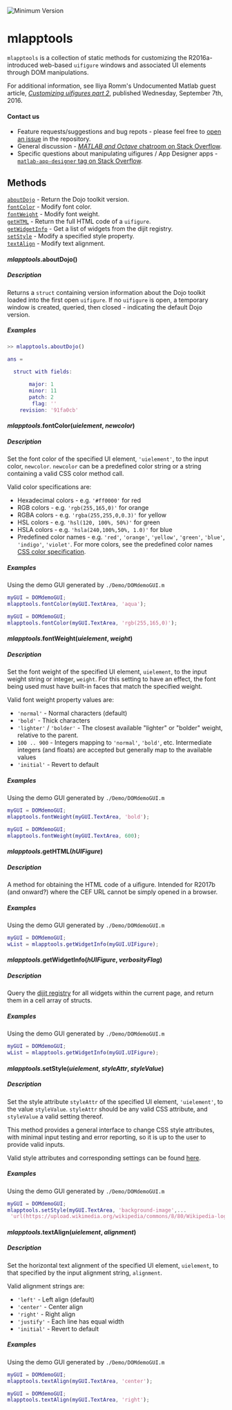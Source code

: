 ![Minimum Version](https://img.shields.io/badge/Requires-R2016a%20%28v9.0%29%20or%20newer-orange.svg)

# mlapptools
`mlapptools` is a collection of static methods for customizing the R2016a-introduced web-based `uifigure` windows and 
associated UI elements through DOM manipulations. 

For additional information, see Iliya Romm's Undocumented Matlab guest article, 
[*Customizing uifigures part 2*](http://undocumentedmatlab.com/blog/customizing-uifigures-part-2), 
published Wednesday, September 7th, 2016.

#### Contact us
- Feature requests/suggestions and bug repots - please feel free to 
[open an issue](https://github.com/StackOverflowMATLABchat/mlapptools/issues) in the repository.
- General discussion - [_MATLAB and Octave_ chatroom on Stack Overflow](https://chat.stackoverflow.com/rooms/81987/).
- Specific questions about manipulating uifigures / App Designer apps - 
[`matlab-app-designer` tag on Stack Overflow](https://stackoverflow.com/questions/tagged/matlab-app-designer).
 
## Methods
[`aboutDojo`](#aboutDojo) - Return the Dojo toolkit version.  
[`fontColor`](#fontColor) - Modify font color.  
[`fontWeight`](#fontWeight) - Modify font weight.  
[`getHTML`](#getHTML) - Return the full HTML code of a `uifigure`.  
[`getWidgetInfo`](#getWidgetInfo) - Get a list of widgets from the dijit registry.  
[`setStyle`](#setStyle) - Modify a specified style property.  
[`textAlign`](#textAlign) - Modify text alignment.  

<a name="aboutDojo"></a>
#### *mlapptools*.**aboutDojo**()
##### Description
Returns a `struct` containing version information about the Dojo toolkit loaded into the first open `uifigure`.
If no `uifigure` is open, a temporary window is created, queried, then closed - indicating the default Dojo version.

##### Examples

```matlab
>> mlapptools.aboutDojo()

ans = 

  struct with fields:

       major: 1
       minor: 11
       patch: 2
        flag: ''
    revision: '91fa0cb'
```

<a name="fontColor"></a>
#### *mlapptools*.**fontColor**(*uielement*, *newcolor*)
##### Description
Set the font color of the specified UI element, `'uielement'`, to the input color, `newcolor`. `newcolor` can be a 
predefined color string or a string containing a valid CSS color method call.

Valid color specifications are:
  * Hexadecimal colors - e.g. `'#ff0000'` for red
  * RGB colors - e.g. `'rgb(255,165,0)'` for orange
  * RGBA colors - e.g. `'rgba(255,255,0,0.3)'` for yellow
  * HSL colors - e.g. `'hsl(120, 100%, 50%)'` for green
  * HSLA colors - e.g. `'hsla(240,100%,50%, 1.0)'` for blue
  * Predefined color names - e.g. `'red'`, `'orange'`, `'yellow'`, `'green'`, `'blue'`, `'indigo'`, `'violet'`. 
  For more colors, see the predefined color names [CSS color specification](https://www.w3.org/TR/css3-color/).

##### Examples
Using the demo GUI generated by `./Demo/DOMdemoGUI.m`

```MATLAB
myGUI = DOMdemoGUI;
mlapptools.fontColor(myGUI.TextArea, 'aqua');
```

```MATLAB
myGUI = DOMdemoGUI;
mlapptools.fontColor(myGUI.TextArea, 'rgb(255,165,0)');
```


<a name="fontWeight"></a>
#### *mlapptools*.**fontWeight**(*uielement*, *weight*)
##### Description
Set the font weight of the specified UI element, `uielement`, to the input weight string or integer, `weight`.
For this setting to have an effect, the font being used must have built-in faces that match the specified weight.

Valid font weight property values are:
  * `'normal'` - Normal characters (default)
  * `'bold'` - Thick characters
  * `'lighter'` / `'bolder'` - The closest available "lighter" or "bolder" weight, relative to the parent.
  * `100 .. 900` - Integers mapping to `'normal'`, `'bold'`, etc. 
  Intermediate integers (and floats) are accepted but generally map to the available values
  * `'initial'` - Revert to default

##### Examples
Using the demo GUI generated by `./Demo/DOMdemoGUI.m`

```MATLAB
myGUI = DOMdemoGUI;
mlapptools.fontWeight(myGUI.TextArea, 'bold');
```

```MATLAB
myGUI = DOMdemoGUI;
mlapptools.fontWeight(myGUI.TextArea, 600);
```


<a name="getHTML"></a>
#### *mlapptools*.**getHTML**(*hUIFigure*)
##### Description
A method for obtaining the HTML code of a uifigure. Intended for R2017b (and onward?) where the CEF URL cannot be 
simply opened in a browser.

##### Examples
Using the demo GUI generated by `./Demo/DOMdemoGUI.m`
```MATLAB
myGUI = DOMdemoGUI;
wList = mlapptools.getWidgetInfo(myGUI.UIFigure);
```

<a name="getWidgetInfo"></a>
#### *mlapptools*.**getWidgetInfo**(*hUIFigure*, *verbosityFlag*)
##### Description
Query the [dijit registry](https://dojotoolkit.org/reference-guide/dijit/registry.html#dijit-registry) for all widgets 
within the current page, and return them in a cell array of structs.

##### Examples
Using the demo GUI generated by `./Demo/DOMdemoGUI.m`
```MATLAB
myGUI = DOMdemoGUI;
wList = mlapptools.getWidgetInfo(myGUI.UIFigure);
```

<a name="setStyle"></a>
#### *mlapptools*.**setStyle**(*uielement*, *styleAttr*, *styleValue*)
##### Description
Set the style attribute `styleAttr` of the specified UI element, `'uielement'`, to the value `styleValue`. `styleAttr` 
should be any valid CSS attribute, and `styleValue` a valid setting thereof. 

This method provides a general interface to change CSS style attributes, with minimal input testing and error reporting, 
so it is up to the user to provide valid inputs.

Valid style attributes and corresponding settings can be found [here](https://www.w3schools.com/cssref/).

##### Examples
Using the demo GUI generated by `./Demo/DOMdemoGUI.m`
```MATLAB
myGUI = DOMdemoGUI;
mlapptools.setStyle(myGUI.TextArea, 'background-image',...
 'url(https://upload.wikimedia.org/wikipedia/commons/8/80/Wikipedia-logo-v2.svg)');
```


<a name="textAlign"></a>
#### *mlapptools*.**textAlign**(*uielement*, *alignment*)
##### Description
Set the horizontal text alignment of the specified UI element, `uielement`, to that specified by the input alignment string, `alignment`. 

Valid alignment strings are:
  * `'left'` - Left align (default)
  * `'center'` - Center align
  * `'right'` - Right align
  * `'justify'` - Each line has equal width
  * `'initial'` - Revert to default

##### Examples
Using the demo GUI generated by `./Demo/DOMdemoGUI.m`

```MATLAB
myGUI = DOMdemoGUI;
mlapptools.textAlign(myGUI.TextArea, 'center');
```

```MATLAB
myGUI = DOMdemoGUI;
mlapptools.textAlign(myGUI.TextArea, 'right');
```